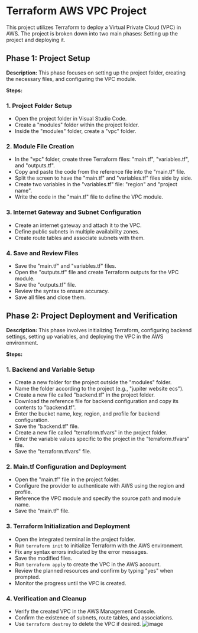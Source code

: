 # Terraform AWS VPC Project

This project utilizes Terraform to deploy a Virtual Private Cloud (VPC) in AWS. The project is broken down into two main phases: Setting up the project and deploying it.

## Phase 1: Project Setup

**Description:** This phase focuses on setting up the project folder, creating the necessary files, and configuring the VPC module.

**Steps:**

### 1. Project Folder Setup
- Open the project folder in Visual Studio Code.
- Create a "modules" folder within the project folder.
- Inside the "modules" folder, create a "vpc" folder.

### 2. Module File Creation
- In the "vpc" folder, create three Terraform files: "main.tf", "variables.tf", and "outputs.tf".
- Copy and paste the code from the reference file into the "main.tf" file.
- Split the screen to have the "main.tf" and "variables.tf" files side by side.
- Create two variables in the "variables.tf" file: "region" and "project name".
- Write the code in the "main.tf" file to define the VPC module.

### 3. Internet Gateway and Subnet Configuration
- Create an internet gateway and attach it to the VPC.
- Define public subnets in multiple availability zones.
- Create route tables and associate subnets with them.

### 4. Save and Review Files
- Save the "main.tf" and "variables.tf" files.
- Open the "outputs.tf" file and create Terraform outputs for the VPC module.
- Save the "outputs.tf" file.
- Review the syntax to ensure accuracy.
- Save all files and close them.

## Phase 2: Project Deployment and Verification

**Description:** This phase involves initializing Terraform, configuring backend settings, setting up variables, and deploying the VPC in the AWS environment.

**Steps:**

### 1. Backend and Variable Setup
- Create a new folder for the project outside the "modules" folder.
- Name the folder according to the project (e.g., "jupiter website ecs").
- Create a new file called "backend.tf" in the project folder.
- Download the reference file for backend configuration and copy its contents to "backend.tf".
- Enter the bucket name, key, region, and profile for backend configuration.
- Save the "backend.tf" file.
- Create a new file called "terraform.tfvars" in the project folder.
- Enter the variable values specific to the project in the "terraform.tfvars" file.
- Save the "terraform.tfvars" file.

### 2. Main.tf Configuration and Deployment
- Open the "main.tf" file in the project folder.
- Configure the provider to authenticate with AWS using the region and profile.
- Reference the VPC module and specify the source path and module name.
- Save the "main.tf" file.

### 3. Terraform Initialization and Deployment
- Open the integrated terminal in the project folder.
- Run `terraform init` to initialize Terraform with the AWS environment.
- Fix any syntax errors indicated by the error messages.
- Save the modified files.
- Run `terraform apply` to create the VPC in the AWS account.
- Review the planned resources and confirm by typing "yes" when prompted.
- Monitor the progress until the VPC is created.

### 4. Verification and Cleanup
- Verify the created VPC in the AWS Management Console.
- Confirm the existence of subnets, route tables, and associations.
- Use `terraform destroy` to delete the VPC if desired.
![image](https://github.com/Bendkles/Terraform-AWS-VPC/assets/101203669/0fcf4bdd-5c26-40c8-89bd-b64c17400507)

